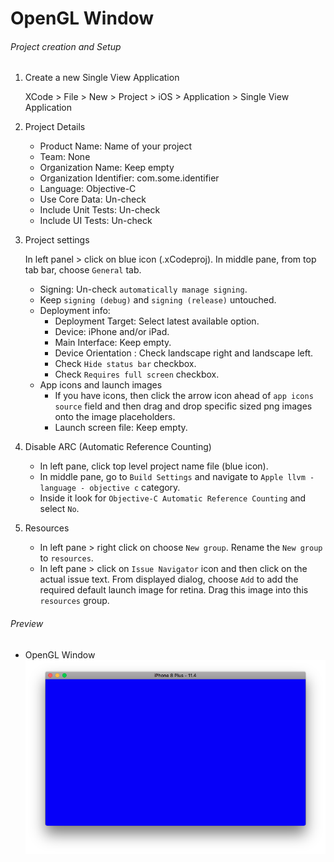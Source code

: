 # OpenGL Window

###### Project creation and Setup

1.  Create a new Single View Application

    XCode > File > New > Project > iOS > Application > Single View Application

2.  Project Details

    -   Product Name: Name of your project
    -   Team: None
    -   Organization Name: Keep empty
    -   Organization Identifier: com.some.identifier
    -   Language: Objective-C
    -   Use Core Data: Un-check
    -   Include Unit Tests: Un-check
    -   Include UI Tests: Un-check

3.  Project settings

    In left panel > click on <project name> blue icon (.xCodeproj).
    In middle pane, from top tab bar, choose `General` tab.

    -   Signing: Un-check `automatically manage signing`.
    -   Keep `signing (debug)` and `signing (release)` untouched.
    -   Deployment info:
        -   Deployment Target: Select latest available option.
        -   Device: iPhone and/or iPad.
        -   Main Interface: Keep empty.
        -   Device Orientation : Check landscape right and landscape left.
        -   Check `Hide status bar` checkbox.
        -   Check `Requires full screen` checkbox.
    -   App icons and launch images
        -   If you have icons, then click the arrow icon ahead of `app icons source` field and then drag and drop specific sized png images onto the image placeholders.
        -   Launch screen file: Keep empty.

4.  Disable ARC (Automatic Reference Counting)

    -   In left pane, click top level project name file (blue icon).
    -   In middle pane, go to `Build Settings` and navigate to `Apple llvm - language - objective c`
        category.
    -   Inside it look for `Objective-C Automatic Reference Counting` and select `No`.

5.  Resources

    -   In left pane > right click on <project name> choose `New group`. Rename the `New group` to `resources`.
    -   In left pane > click on `Issue Navigator` icon and then click on the actual issue text.
        From displayed dialog, choose `Add` to add the required default launch image for retina.
        Drag this image into this `resources` group.

###### Preview

-   OpenGL Window
    ![openGLWindow][opengl-window-image]

[//]: # "Image declaration"
[opengl-window-image]: ./preview/openGLWindow.png "OpenGL Window"
